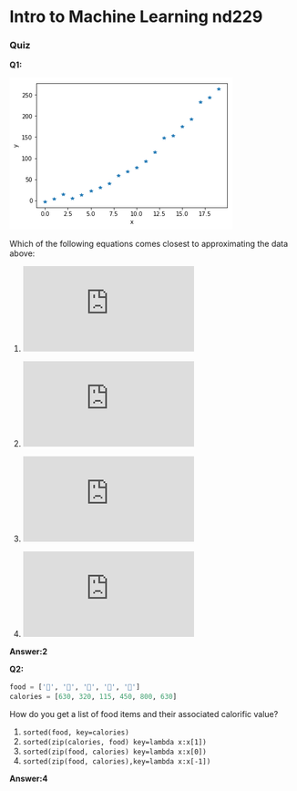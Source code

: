 # Intro to Machine Learning nd229

### Quiz 

**Q1:**

![regressionn data](data.png)

Which of the following equations comes closest to approximating the data above:
1. ![linear](http://www.sciweavers.org/tex2img.php?eq=%5Chat%20y%20%3D%20w_0%20%2B%20w_1%20%2A%20x&bc=White&fc=Black&im=png&fs=12&ff=arev&edit=0)

2. ![Quadratic](http://www.sciweavers.org/tex2img.php?eq=%5Chat%20y%20%3D%20w_0%20%2B%20w_1%20%2A%20x%20%2B%20w_2%20%2Ax%5E2&bc=White&fc=Black&im=png&fs=12&ff=arev&edit=0)

3. ![Sublinear](http://www.sciweavers.org/tex2img.php?eq=%5Chat%20y%20%3D%20w_0%20%2B%20w_1%20%2A%20x%20%2B%20w_2%20%2A%20%5Csqrt%20x%20&bc=White&fc=Black&im=png&fs=12&ff=arev&edit=0)

4. ![Cubic](http://www.sciweavers.org/tex2img.php?eq=%5Chat%20y%20%3D%20w_0%20%2B%20w_1%20%2A%20x%20%2B%20w_2%20%2Ax%5E2%20%2B%20w_3%20%2Ax%5E3&bc=White&fc=Black&im=png&fs=12&ff=arev&edit=0)

**Answer:2**

**Q2:**
```Python
food = ['🍕', '🥗', '🌯', '🧀', '🍔']
calories = [630, 320, 115, 450, 800, 630]
```
How do you get a list of food items and their associated calorific value?

1. `sorted(food, key=calories)`
2. `sorted(zip(calories, food) key=lambda x:x[1])`
3. `sorted(zip(food, calories) key=lambda x:x[0])`
4. `sorted(zip(food, calories),key=lambda x:x[-1])` 

**Answer:4**
